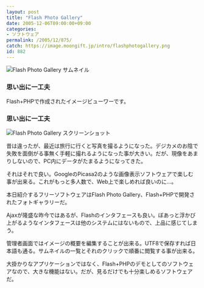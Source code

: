 ```yaml
---
layout: post
title: "Flash Photo Gallery"
date: 2005-12-06T09:00:00+09:00
categories:
- ソフトウェア
permalink: /2005/12/875/
catch: https://image.moongift.jp/intro/flashphotogallery.png
id: 882
---
```

 ![Flash Photo Gallery サムネイル](https://image.moongift.jp/intro/flashphotogallery.s.png "Flash Photo Gallery サムネイル")
  

### 思い出に一工夫
  
Flash+PHPで作成されたイメージビューワーです。  
<!--more-->  

### 思い出に一工夫
  

![Flash Photo Gallery スクリーンショット](https://image.moongift.jp/intro/flashphotogallery.png "Flash Photo Gallery スクリーンショット")

  

昔は違ったが、最近は旅行に行くと写真を撮るようになった。デジカメのお陰で失敗を面倒がる事無く手軽に撮れるようになった事が大きい。だが、現像をあまりしないので、PC内にデータがたまるようになってきた。

  

それはそれで良い。GoogleのPicasa2のような画像表示ソフトウェアで楽しむ事が出来る。これがもっと多人数で、Web上で楽しめれば良いのに…。

  

本日紹介するフリーソフトウェアはFlash Photo Gallery、Flash+PHPで開発されたフォトギャラリーだ。

  

Ajaxが隆盛な昨今ではあるが、Flashのインタフェースも良い。ぼあっと浮かび上がるようなインタフェースは他のシステムにはないもので、上品に感じてしまう。

  

管理者画面ではイメージの概要を編集することが出来る。UTF8で保存すれば日本語も通る。サムネイルの一覧とそれのクリックで順番に閲覧する事が出来る。

  

大掛かりなアプリケーションではなく、Flash+PHPのデモとしてのソフトウェアなので、大きな機能はない。だが、見るだけでも十分楽しめるソフトウェアだ。

